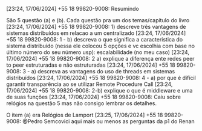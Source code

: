 
[23:24, 17/06/2024] +55 18 99820-9008: Resumindo

São 5 questão (a) e (b).
Cada questão pra um dos temas/capítulo do livro
[23:24, 17/06/2024] +55 18 99820-9008: 1) descreve três vantagens de sistemas distribuídos em relacao a um centralizado
[23:24, 17/06/2024] +55 18 99820-9008: 1 - b) descreva o que significa a caracteristica do sistema distribuído (nessa ele colocou 5 opções e vc escolhia com base no último número do seu número usp): escalabilidade (no meu caso)
[23:24, 17/06/2024] +55 18 99820-9008: 2 a) explique a diferença ente redes peer to peer estruturadas e não estruturadas
[23:24, 17/06/2024] +55 18 99820-9008: 3 - a) descreva as vantagens do uso de threads em sistemas distribuídos
[23:24, 17/06/2024] +55 18 99820-9008: 4 - a) por que é  difícil garantir transparência ao se utilizar Remote Procedure Call
[23:24, 17/06/2024] +55 18 99820-9008: 2-b) explique o que é middleware e uma de suas funções
[23:24, 17/06/2024] +55 18 99820-9008: Caiu sobre relógios na questão 5 mas não consigo lembrar os detalhes.

O item (a) era Relógios de Lamport
[23:25, 17/06/2024] +55 18 99820-9008: @Pedro Semcovici  aqui mais ou menos as perguntas da p1 do Renan